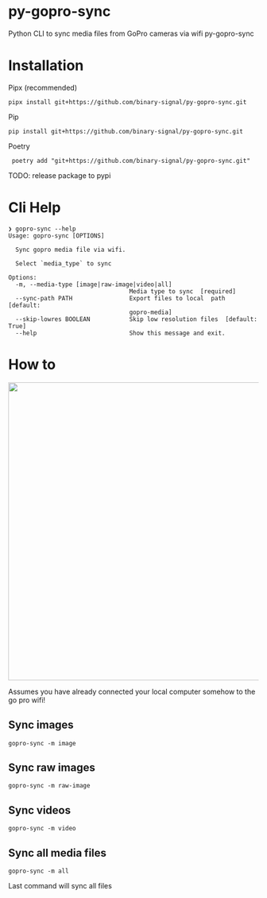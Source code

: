 # py-gopro-sync
Python CLI to sync media files from GoPro cameras via wifi
py-gopro-sync

# Installation



Pipx (recommended)
```shell
pipx install git+https://github.com/binary-signal/py-gopro-sync.git
```

 Pip
 ```shell
 pip install git+https://github.com/binary-signal/py-gopro-sync.git
 ```
 

Poetry
```shell
 poetry add "git+https://github.com/binary-signal/py-gopro-sync.git"
 ```
 
 TODO: release package to pypi


# Cli Help

```shell
❯ gopro-sync --help
Usage: gopro-sync [OPTIONS]

  Sync gopro media file via wifi.

  Select `media_type` to sync

Options:
  -m, --media-type [image|raw-image|video|all]
                                  Media type to sync  [required]
  --sync-path PATH                Export files to local  path  [default:
                                  gopro-media]
  --skip-lowres BOOLEAN           Skip low resolution files  [default: True]
  --help                          Show this message and exit.
  ```
 
 # How to
 
 <img src="https://imgur.com/ldvddv1" width="800" height="600" />
 
 Assumes you have already connected your local computer somehow to the go pro wifi!
 
 ## Sync images
 ```shell
 gopro-sync -m image
 ```
 
 ## Sync raw images
 ```shell
 gopro-sync -m raw-image
 ```
 
 ## Sync videos
 ```shell
 gopro-sync -m video
 ```
 
 ## Sync all media files
 ```shell
 gopro-sync -m all
 ```
 Last command will sync all files
